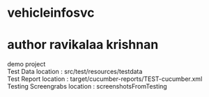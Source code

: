 # vehicleinfosvc
# author ravikalaa krishnan
demo project
<br />
Test Data location           : src/test/resources/testdata <br />
Test Report location         : target/cucumber-reports/TEST-cucumber.xml<br />
Testing Screengrabs location : screenshotsFromTesting
